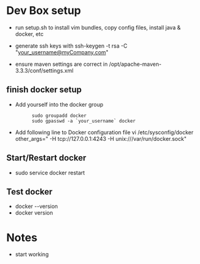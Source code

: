 # Dev Box setup

* run setup.sh to install vim bundles, copy config files, install java &
docker, etc

* generate ssh keys with ssh-keygen -t rsa -C "your_username@myCompany.com"

* ensure maven settings are correct in /opt/apache-maven-3.3.3/conf/settings.xml

## finish docker setup
* Add yourself into the docker group

			sudo groupadd docker
			sudo gpasswd -a `your_username` docker

* Add following line to Docker configuration file
			vi /etc/sysconfig/docker
			other_args=" -H tcp://127.0.0.1:4243 -H unix:///var/run/docker.sock"

## Start/Restart docker
* sudo service docker restart

## Test docker
* docker --version
* docker version

# Notes

* start working
